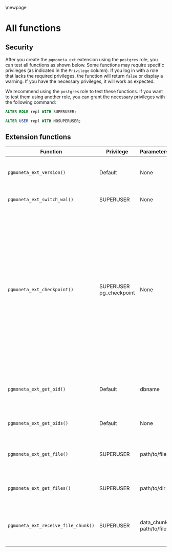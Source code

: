 \newpage

# All functions

## Security

After you create the `pgmoneta_ext` extension using the `postgres` role, you can test all functions as shown below. Some functions may require specific privileges (as indicated in the `Privilege` column). If you log in with a role that lacks the required privileges, the function will return `false` or display a warning. If you have the necessary privileges, it will work as expected.

We recommend using the `postgres` role to test these functions. If you want to test them using another role, you can grant the necessary privileges with the following command:

```sql
ALTER ROLE repl WITH SUPERUSER;
```

```sql
ALTER USER repl WITH NOSUPERUSER;
```

## Extension functions

| Function                    | Privilege | Parameters | Description                                            |
|-----------------------------|-----------|------------|--------------------------------------------------------|
| `pgmoneta_ext_version()`    |   Default |    None    | Return the version number of `pgmoneta_ext` as a Datum.|
| `pgmoneta_ext_switch_wal()` | SUPERUSER |    None    | A function for switching to a new WAL file.            |
| `pgmoneta_ext_checkpoint()` | SUPERUSER <br>pg_checkpoint | None | A function which forces a checkpoint. <br>This function can only be executed by a `SUPERUSER` in PostgreSQL 13/14, but can also be executed by `pg_checkpoint` in PostgreSQL 15+. <br>You can use the SQL command `GRANT pg_checkpoint TO repl;` to assign the role in PostgreSQL 15+.|
| `pgmoneta_ext_get_oid()`|   Default        | dbname  | Return the specific database OID by the database name.|
| `pgmoneta_ext_get_oids()`    |   Default    | None   | Return all OIDs on the current server.|
| `pgmoneta_ext_get_file()`|   SUPERUSER        | path/to/file  | Return the bytes of the specified file that is passed in.|
| `pgmoneta_ext_get_files()`    |   SUPERUSER    | path/to/dir   | Return all file paths in the specified directory passed in.|
| `pgmoneta_ext_receive_file_chunk()`    |   SUPERUSER    | data_chunk <br>path/to/file   | Receive the file chunk from the client side and write it to the file.|
